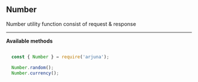 ## Number

Number utility function consist of request & response

---

**Available methods**
```js

  const { Number } = require('arjuna');

  Number.random();
  Number.currency();

```

